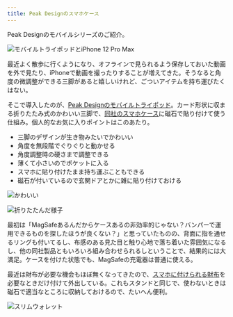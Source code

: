 ```yaml
---
title: Peak Designのスマホケース
---
```

Peak Designのモバイルシリーズのご紹介。

![](https://lh6.googleusercontent.com/vkdq05yrAZbh65RXCLV8Z0fMm_cu6JeJENdVyRyb77zXqzbkeHRr9gyU95cNcYmkA3QbsukOov26GE3gVE_w9iNHhm-TvQQazgWFvmxOA_Bgn_uFrneZ2reYot5xEJscxROkVfsoIWaeeYa_OxQJ6zXiUxXB9Bx8IXkcI912kaq6jPArueEHW0LwljJi "モバイルトライポッドとiPhone 12 Pro Max")

最近よく散歩に行くようになり、オフラインで見られるよう保存しておいた動画を外で見たり、iPhoneで動画を撮ったりすることが増えてきた。そうなると角度の微調整ができる三脚があると嬉しいけれど、ごついアイテムを持ち運びたくはない。

そこで導入したのが、[Peak Designのモバイルトライポッド](https://www.amazon.co.jp/dp/B09FRZPLL3)。カード形状に収まる折りたたみ式のかわいい三脚で、[同社のスマホケース](https://www.amazon.co.jp/dp/B09FP3HP7Z?)に磁石で貼り付けて使う仕組み。個人的なお気に入りポイントはこのあたり。

*   三脚のデザインが生き物みたいでかわいい
*   角度を無段階でぐりぐりと動かせる
*   角度調整時の硬さまで調整できる
*   薄くて小さいのでポケットに入る
*   スマホに貼り付けたまま持ち運ぶこともできる
*   磁石が付いているので玄関ドアとかに雑に貼り付けておける

![](https://lh4.googleusercontent.com/CQJZ5xmsPu-HnejaEmQpTPrGMR-ykUpDyZbK24elt7-KykLs3mjSzKAe62uMK9-I3v6sWzBmgAoRISatrpOM5dEmaUeepGBVkDj8ckAx7hEqQGOqIbgE8WWbkOkzTLZ4cLwTZydHkcYGZTmvN9m6zFfbtYQN6LrakmIw9RqpWTKUAVBIsSPJyt--gRXZ "かわいい")

![](https://lh3.googleusercontent.com/lhCwFerTiJ2pzpsdbjwDxtqCJoGuqRVu3YGGiYiFElmxedp2V0i1jLRDhtcBJG73hJt6RKaO3jP1vsG60O8IYxP4DN-1hYcGdyPxI_6iar79SbqOyyO7CpKS0D23WoGafW4vQc-KjT5E-v-QdQgYcUrOXTlCn1DGuOmaFmdQ7Xy9s9LuclIptp8veDu- "折りたたんだ様子")

最初は「MagSafeあるんだからケースあるの非効率的じゃない？バンパーで運用できるものを探したほうが良くない？」と思っていたものの、背面に指を通せるリングも付いてるし、布感のある見た目と触り心地で落ち着いた雰囲気になるし、他の同社製品ともいろいろ組み合わせられるしということで、結果的には大満足。ケースを付けた状態でも、MagSafeの充電器は普通に使える。

最近は財布が必要な機会もほぼ無くなってきたので、[スマホに付けられる財布](https://www.amazon.co.jp/dp/B09FSGW671)を必要なときだけ付けて外出している。これもスタンドと同じで、使わないときは磁石で適当なところに収納しておけるので、たいへん便利。

![](https://lh4.googleusercontent.com/vQ15kWoweMTz7YBV1wNNhJjUW58i8BN3ab9Zi4_YlFpoSlUqq_BoC6vE43eAaGfQDoNMeCWnJKLV40u3q4FGtMbpr6bWpLwyjW88XOmQFfMLkaE17EIUvmPtN4oET3tW6VDu0yqxddnoovvb3OoQqMzBiOeAZkVJQK9mVXEFH2-ag8ju4eOvyH31pJfd "スリムウォレット")
